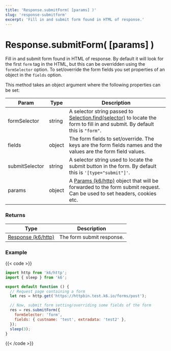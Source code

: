 ```yaml
---
title: 'Response.submitForm( [params] )'
slug: 'response-submitform'
excerpt: 'Fill in and submit form found in HTML of response.'
---
```


# Response.submitForm( [params] )

Fill in and submit form found in HTML of response. By default it will look for the first `form` tag in the HTML, but this can be overridden using the `formSelector` option. To set/override the form fields you set properties of an object in the `fields` option.

This method takes an object argument where the following properties can be set:

| Param          | Type   | Description                                                                                                                                                                     |
| -------------- | ------ | ------------------------------------------------------------------------------------------------------------------------------------------------------------------------------- |
| formSelector   | string | A selector string passed to [Selection.find(selector)](https://grafana.com/docs/k6/<K6_VERSION>/javascript-api/k6-html/selection/selection-find) to locate the form to fill in and submit. By default this is `"form"`. |
| fields         | object | The form fields to set/override. The keys are the form fields names and the values are the form field values.                                                                   |
| submitSelector | string | A selector string used to locate the submit button in the form. By default this is `'[type="submit"]'`.                                                                         |
| params         | object | A [Params (k6/http)](https://grafana.com/docs/k6/<K6_VERSION>/javascript-api/k6-http/params) object that will be forwarded to the form submit request. Can be used to set headers, cookies etc.                         |

### Returns

| Type                                                   | Description               |
| ------------------------------------------------------ | ------------------------- |
| [Response (k6/http)](https://grafana.com/docs/k6/<K6_VERSION>/javascript-api/k6-http/response) | The form submit response. |

### Example

{{< code >}}

```javascript
import http from 'k6/http';
import { sleep } from 'k6';

export default function () {
  // Request page containing a form
  let res = http.get('https://httpbin.test.k6.io/forms/post');

  // Now, submit form setting/overriding some fields of the form
  res = res.submitForm({
    formSelector: 'form',
    fields: { custname: 'test', extradata: 'test2' },
  });
  sleep(3);
}
```

{{< /code >}}
